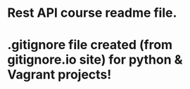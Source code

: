 # Rest API course readme file.
# .gitignore file created (from gitignore.io site) for python & Vagrant projects!
